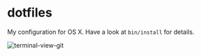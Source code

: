 # dotfiles

My configuration for OS X. Have a look at `bin/install` for details.

![terminal-view-git](https://i.imgur.com/JAhId1q.gif)
